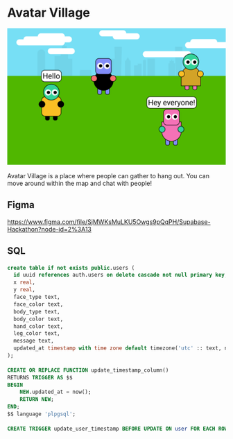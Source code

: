 # Avatar Village

![Main Visual](https://raw.githubusercontent.com/dshukertjr/avatar-village/main/img/visual.png)

Avatar Village is a place where people can gather to hang out. You can move around within the map and chat with people!

## Figma

https://www.figma.com/file/SjMWKsMuLKU5Owgs9pQqPH/Supabase-Hackathon?node-id=2%3A13

## SQL

```sql
create table if not exists public.users (
  id uuid references auth.users on delete cascade not null primary key,
  x real,
  y real,
  face_type text,
  face_color text,
  body_type text,
  body_color text,
  hand_color text,
  leg_color text,
  message text,
  updated_at timestamp with time zone default timezone('utc' :: text, now()) not null,
);

CREATE OR REPLACE FUNCTION update_timestamp_column()
RETURNS TRIGGER AS $$
BEGIN
    NEW.updated_at = now();
    RETURN NEW;
END;
$$ language 'plpgsql';

CREATE TRIGGER update_user_timestamp BEFORE UPDATE ON user FOR EACH ROW EXECUTE PROCEDURE  update_timestamp_column();

```
